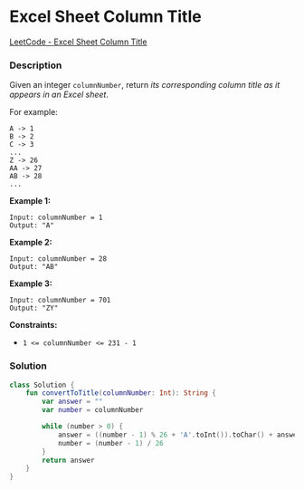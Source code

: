 # Excel Sheet Column Title

[LeetCode - Excel Sheet Column Title](https://leetcode.com/problems/excel-sheet-column-title/)

### Description

Given an integer `columnNumber`, return *its corresponding column title as it appears in an Excel sheet*.

For example:

```
A -> 1
B -> 2
C -> 3
...
Z -> 26
AA -> 27
AB -> 28
...
```

**Example 1:**

```
Input: columnNumber = 1
Output: "A"
```

**Example 2:**

```
Input: columnNumber = 28
Output: "AB"
```

**Example 3:**

```
Input: columnNumber = 701
Output: "ZY"
```

**Constraints:**

- `1 <= columnNumber <= 231 - 1`

### Solution

```kotlin
class Solution {
    fun convertToTitle(columnNumber: Int): String {
        var answer = ""
        var number = columnNumber

        while (number > 0) {
            answer = ((number - 1) % 26 + 'A'.toInt()).toChar() + answer
            number = (number - 1) / 26
        }
        return answer
    }
}
```